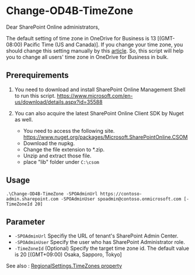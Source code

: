 # Change-OD4B-TimeZone

Dear SharePoint Online administrators,

The default setting of time zone in OneDrive for Business is 13 [(GMT-08:00) Pacific Time (US and Canada)].
If you change your time zone, you should change this setting manually by this [article](https://support.microsoft.com/ja-jp/help/2901182).
So, this script will help you to change all users' time zone in OneDrive for Business in bulk.

## Prerequirements
1. You need to download and install SharePoint Online Management Shell to run this script. https://www.microsoft.com/en-us/download/details.aspx?id=35588

1. You can also acquire the latest SharePoint Online Client SDK by Nuget as well.
   - You need to access the following site. https://www.nuget.org/packages/Microsoft.SharePointOnline.CSOM
   - Download the nupkg.
   - Change the file extension to *.zip.
   - Unzip and extract those file.
   - place "lib" folder under `C:\csom`

## Usage
`.\Change-OD4B-TimeZone -SPOAdminUrl https://contoso-admin.sharepoint.com -SPOAdminUser spoadmin@contoso.onmicrosoft.com [-TimeZoneId 20]`

## Parameter

- `-SPOAdminUrl` Specifiy the URL of tenant's SharePoint Admin Center.
- `-SPOAdminUser` Specify the user who has SharePoint Administrator role.
- `-TimeZoneId` (Optional) Specify the target time zone id. The default value is 20 [(GMT+09:00) Osaka, Sapporo, Tokyo]

See also :
[RegionalSettings.TimeZones property](https://docs.microsoft.com/en-us/previous-versions/office/sharepoint-csom/jj171282(v%3Doffice.15))
